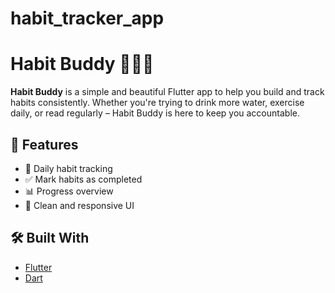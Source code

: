 # habit_tracker_app

# Habit Buddy 🧘‍♂️📱

**Habit Buddy**
is a simple and beautiful Flutter app to help you build and track habits consistently. 
Whether you're trying to drink more water, exercise daily, or read regularly – Habit Buddy is here to keep you accountable.

## 🚀 Features

- 📅 Daily habit tracking
- ✅ Mark habits as completed
- 📊 Progress overview
- 🎨 Clean and responsive UI

## 🛠️ Built With

- [Flutter](https://flutter.dev/)
- [Dart](https://dart.dev/)


   

